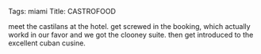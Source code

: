 Tags: miami
Title: CASTROFOOD
  
meet the castilans at the hotel. get screwed in the booking, which actually workd in our favor and we got the clooney suite. then get introduced to the excellent cuban cusine.